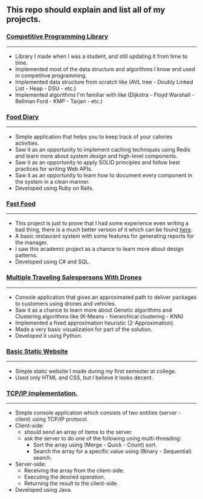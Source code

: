## This repo should explain and list all of my projects. ##
### [Competitive Programming Library](https://github.com/Abdelrhman-Samir-99/Competitive-Programming) <hr/> ### 

+ Library I made when I was a student, and still updating it from time to time.
+ Implemented most of the data structure and algorithms I know and used in competitive programming.
+ Implemented data structure from scratch like (AVL tree - Doubly Linked List - Heap - DSU - etc.)
+ Implemented algorithms I'm familiar with like (Dijkstra - Floyd Warshall - Bellman Ford - KMP - Tarjan - etc.)
### [Food Diary](https://github.com/Abdelrhman-Samir-99/Projects/tree/master/Food%20Diary) <hr/> ###
+ Simple application that helps you to keep track of your calories activities.
+ Saw it as an opportunity to implement caching techniques using Redis and learn more about system design and high-level components.
+ Saw it as an opportunity to apply SOLID principles and follow best practices for writing Web APIs.
+ Saw it as an opportunity to learn how to document every component in the system in a clean manner.
+ Developed using Ruby on Rails.
### [Fast Food](https://github.com/Abdelrhman-Samir-99/Projects/tree/master/Fast%20Food) <hr/> ###
+ This project is just to prove that I had some experience even writing a bad thing, there is a much better version of it which can be found [here](https://github.com/Abdelrhman-Samir-99/Projects/tree/master/Food%20Diary).
+ A basic restaurant system with some features for generating reports for the manager.
+ I saw this academic project as a chance to learn more about design patterns.
+ Developed using C# and SQL.
### [Multiple Traveling Salespersons With Drones](https://github.com/Abdelrhman-Samir-99/Projects/tree/master/Multiple%20Traveling%20Salespersons%20With%20Drones) <hr/> ###
+ Console application that gives an approximated path to deliver packages to customers using drones and vehicles.
+ Saw it as a chance to learn more about Genetic algorithms and Clustering algorithms like (K-Means - hierarchical clustering - KNN)
+ Implemented a fixed approximation heuristic (2-Approximation).
+ Made a very basic visualization for part of the solution.
+ Developed it using Python.
### [Basic Static Website](https://github.com/SmallCat3699/Projects/tree/master/Basic%20static%20website#basic-static-website) <hr/> ###
+ Simple static website I made during my first semester at college.
+ Used only HTML and CSS, but I believe it looks decent.
### [TCP/IP implementation.](https://github.com/SmallCat3699/Projects/tree/master/TCP%20(sorting%20and%20searching)#simple-console-apllication-which-has-2-sides-server-and-client) <hr/> ###
+ Simple console application which consists of two entities (server - client) using TCP/IP protocol.
+ Client-side:
    + should send an array of items to the server.
    + ask the server to do one of the following using multi-threading:
        + Sort the array using (Merge - Quick - Count) sort.
        + Search the array for a specific value using (Binary - Sequential) search.
+ Server-side:
    + Receiving the array from the client-side.
    + Executing the desired operation.
    + Returning the result to the client-side.
+ Developed using Java.
